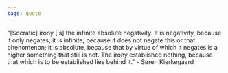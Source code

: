 ```yaml
---
tags: quote 
---
```


"[Socratic] irony [is] the infinite absolute negativity. It is negativity, because it only negates; it is infinite, because it does not negate this or that phenomenon; it is absolute, because that by virtue of which it negates is a higher something that still is not. The irony established nothing, because that which is to be established lies behind it." - Søren Kierkegaard